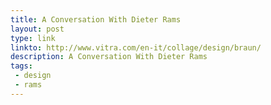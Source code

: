 ```yaml
---
title: A Conversation With Dieter Rams
layout: post
type: link
linkto: http://www.vitra.com/en-it/collage/design/braun/
description: A Conversation With Dieter Rams
tags:
 - design
 - rams
---
```

&nbsp;